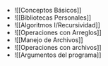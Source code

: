 - ![[Conceptos Básicos]]
- ![[Bibliotecas Personales]]
- ![[Algoritmos I/Recursividad]]
- ![[Operaciones con Arreglos]]
- ![[Manejo de Archivos]]
- ![[Operaciones con archivos]]
- ![[Argumentos del programa]]
